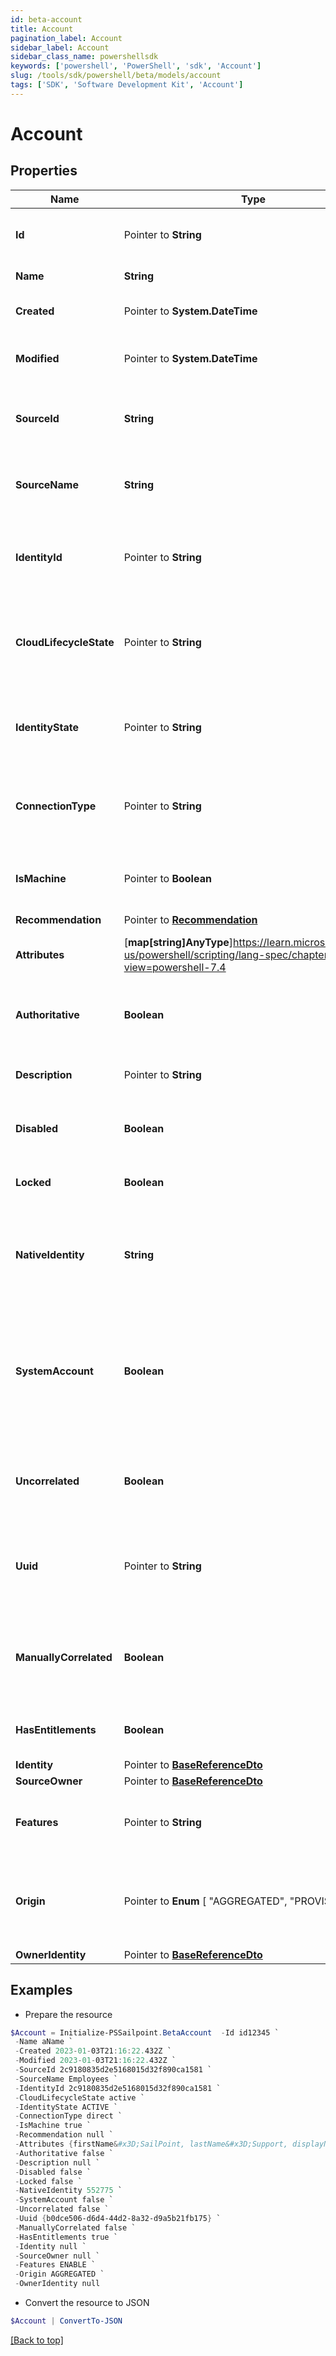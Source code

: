 ```yaml
---
id: beta-account
title: Account
pagination_label: Account
sidebar_label: Account
sidebar_class_name: powershellsdk
keywords: ['powershell', 'PowerShell', 'sdk', 'Account'] 
slug: /tools/sdk/powershell/beta/models/account
tags: ['SDK', 'Software Development Kit', 'Account']
---
```



# Account

## Properties

Name | Type | Description | Notes
------------ | ------------- | ------------- | -------------
**Id** |  Pointer to **String** | System-generated unique ID of the Object | [optional] [readonly] 
**Name** |  **String** | Name of the Object | [required]
**Created** |  Pointer to **System.DateTime** | Creation date of the Object | [optional] [readonly] 
**Modified** |  Pointer to **System.DateTime** | Last modification date of the Object | [optional] [readonly] 
**SourceId** |  **String** | The unique ID of the source this account belongs to | [required]
**SourceName** |  **String** | The display name of the source this account belongs to | [required]
**IdentityId** |  Pointer to **String** | The unique ID of the identity this account is correlated to | [optional] 
**CloudLifecycleState** |  Pointer to **String** | The lifecycle state of the identity this account is correlated to | [optional] 
**IdentityState** |  Pointer to **String** | The identity state of the identity this account is correlated to | [optional] 
**ConnectionType** |  Pointer to **String** | The connection type of the source this account is from | [optional] 
**IsMachine** |  Pointer to **Boolean** | Indicates if the account is of machine type | [optional] [default to $false]
**Recommendation** |  Pointer to [**Recommendation**](recommendation) |  | [optional] 
**Attributes** |  [**map[string]AnyType**]https://learn.microsoft.com/en-us/powershell/scripting/lang-spec/chapter-04?view=powershell-7.4 | The account attributes that are aggregated | [required]
**Authoritative** |  **Boolean** | Indicates if this account is from an authoritative source | [required]
**Description** |  Pointer to **String** | A description of the account | [optional] 
**Disabled** |  **Boolean** | Indicates if the account is currently disabled | [required]
**Locked** |  **Boolean** | Indicates if the account is currently locked | [required]
**NativeIdentity** |  **String** | The unique ID of the account generated by the source system | [required]
**SystemAccount** |  **Boolean** | If true, this is a user account within IdentityNow.  If false, this is an account from a source system. | [required]
**Uncorrelated** |  **Boolean** | Indicates if this account is not correlated to an identity | [required]
**Uuid** |  Pointer to **String** | The unique ID of the account as determined by the account schema | [optional] 
**ManuallyCorrelated** |  **Boolean** | Indicates if the account has been manually correlated to an identity | [required]
**HasEntitlements** |  **Boolean** | Indicates if the account has entitlements | [required]
**Identity** |  Pointer to [**BaseReferenceDto**](base-reference-dto) |  | [optional] 
**SourceOwner** |  Pointer to [**BaseReferenceDto**](base-reference-dto) |  | [optional] 
**Features** |  Pointer to **String** | A string list containing the owning source's features | [optional] 
**Origin** |  Pointer to  **Enum** [  "AGGREGATED",    "PROVISIONED" ] | The origin of the account either aggregated or provisioned | [optional] 
**OwnerIdentity** |  Pointer to [**BaseReferenceDto**](base-reference-dto) |  | [optional] 

## Examples

- Prepare the resource
```powershell
$Account = Initialize-PSSailpoint.BetaAccount  -Id id12345 `
 -Name aName `
 -Created 2023-01-03T21:16:22.432Z `
 -Modified 2023-01-03T21:16:22.432Z `
 -SourceId 2c9180835d2e5168015d32f890ca1581 `
 -SourceName Employees `
 -IdentityId 2c9180835d2e5168015d32f890ca1581 `
 -CloudLifecycleState active `
 -IdentityState ACTIVE `
 -ConnectionType direct `
 -IsMachine true `
 -Recommendation null `
 -Attributes {firstName&#x3D;SailPoint, lastName&#x3D;Support, displayName&#x3D;SailPoint Support} `
 -Authoritative false `
 -Description null `
 -Disabled false `
 -Locked false `
 -NativeIdentity 552775 `
 -SystemAccount false `
 -Uncorrelated false `
 -Uuid {b0dce506-d6d4-44d2-8a32-d9a5b21fb175} `
 -ManuallyCorrelated false `
 -HasEntitlements true `
 -Identity null `
 -SourceOwner null `
 -Features ENABLE `
 -Origin AGGREGATED `
 -OwnerIdentity null
```

- Convert the resource to JSON
```powershell
$Account | ConvertTo-JSON
```


[[Back to top]](#) 

